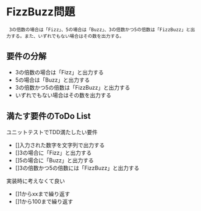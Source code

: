 # FizzBuzz問題

     3の倍数の場合は「Fizz」、5の場合は「Buzz」、3の倍数かつ5の倍数は「FizzBuzz」と出力する。また、いずれでもない場合はその数を出力する。 

## 要件の分解
- 3の倍数の場合は「Fizz」と出力する
- 5の場合は「Buzz」と出力する
- 3の倍数かつ5の倍数は「FizzBuzz」と出力する
- いずれでもない場合はその数を出力する

## 満たす要件のToDo List
ユニットテストでTDD満たしたい要件
- []入力された数字を文字列で出力する
- []3の場合に「Fizz」と出力する
- []5の場合に「Buzz」と出力する
- []3の倍数かつ5の倍数には「FizzBuzz」と出力する

実装時に考えなくて良い
- []1からxxまで繰り返す
- []1から100まで繰り返す

